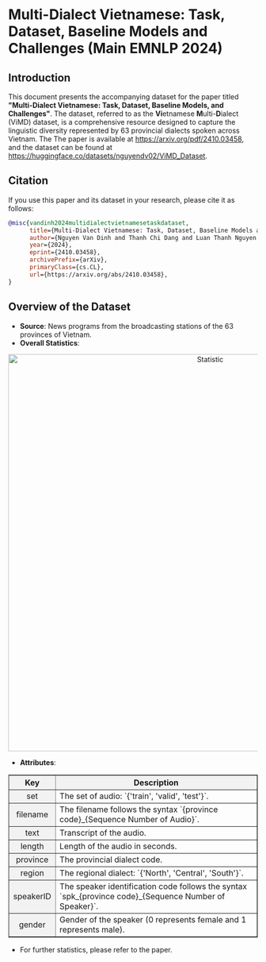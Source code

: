 # Multi-Dialect Vietnamese: Task, Dataset, Baseline Models and Challenges (Main EMNLP 2024)

## Introduction

This document presents the accompanying dataset for the paper titled **"Multi-Dialect Vietnamese: Task, Dataset, Baseline Models, and Challenges"**. The dataset, referred to as the **Vi**etnamese **M**ulti-**D**ialect (ViMD) dataset, is a comprehensive resource designed to capture the linguistic diversity represented by 63 provincial dialects spoken across Vietnam. The The paper is available at https://arxiv.org/pdf/2410.03458, and the dataset can be found at https://huggingface.co/datasets/nguyendv02/ViMD_Dataset.

## Citation

If you use this paper and its dataset in your research, please cite it as follows:

```bibtex
@misc{vandinh2024multidialectvietnamesetaskdataset,
      title={Multi-Dialect Vietnamese: Task, Dataset, Baseline Models and Challenges}, 
      author={Nguyen Van Dinh and Thanh Chi Dang and Luan Thanh Nguyen and Kiet Van Nguyen},
      year={2024},
      eprint={2410.03458},
      archivePrefix={arXiv},
      primaryClass={cs.CL},
      url={https://arxiv.org/abs/2410.03458}, 
}
```


## Overview of the Dataset

- **Source**: News programs from the broadcasting stations of the 63 provinces of Vietnam.
- **Overall Statistics**:

<p align="center">
  <img src="https://github.com/user-attachments/assets/10697af3-6414-49d4-9c6f-a1be4df16929" alt="Statistic" width="800"/>
</p>


- **Attributes**:

<table border="1" style="border-collapse: collapse; width: 100%; text-align: left;">
  <tr>
    <th style="background-color: #f2f2f2; text-align: center;">Key</th>
    <th style="background-color: #f2f2f2; text-align: center;">Description</th>
  </tr>
  <tr>
    <td style="background-color: #f2f2f2; text-align: center;">set</td>
    <td>The set of audio: `{'train', 'valid', 'test'}`.</td>
  </tr>
  <tr>
    <td style="background-color: #f2f2f2; text-align: center;">filename</td>
    <td>The filename follows the syntax `{province code}_{Sequence Number of Audio}`.</td>
  </tr>
  <tr>
    <td style="background-color: #f2f2f2; text-align: center;">text</td>
    <td>Transcript of the audio.</td>
  </tr>
  <tr>
    <td style="background-color: #f2f2f2; text-align: center;">length</td>
    <td>Length of the audio in seconds.</td>
  </tr>
  <tr>
    <td style="background-color: #f2f2f2; text-align: center;">province</td>
    <td>The provincial dialect code.</td>
  </tr>
  <tr>
    <td style="background-color: #f2f2f2; text-align: center;">region</td>
    <td>The regional dialect: `{'North', 'Central', 'South'}`.</td>
  </tr>
  <tr>
    <td style="background-color: #f2f2f2; text-align: center;">speakerID</td>
    <td>The speaker identification code follows the syntax `spk_{province code}_{Sequence Number of Speaker}`.</td>
  </tr>
  <tr>
    <td style="background-color: #f2f2f2; text-align: center;">gender</td>
    <td>Gender of the speaker (0 represents female and 1 represents male).</td>
  </tr>
</table>


- For further statistics, please refer to the paper.
